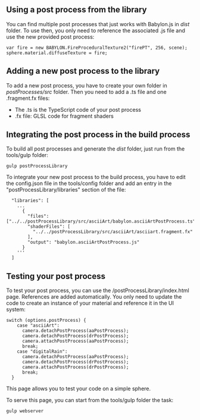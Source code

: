 ﻿## Using a post process from the library

You can find multiple post processes that just works with Babylon.js in *dist* folder. To use then, you only need to reference the associated .js file and use the new provided post process:

```
var fire = new BABYLON.FireProceduralTexture2("firePT", 256, scene);
sphere.material.diffuseTexture = fire;
```

## Adding a new post process to the library

To add a new post process, you have to create your own folder in *postProcesses/src* folder. Then you need to add a .ts file and one .fragment.fx files:
* The .ts is the TypeScript code of your post process
* .fx file: GLSL code for fragment shaders

## Integrating the post process in the build process

To build all post processes and generate the *dist* folder, just run from the tools/gulp folder:

```
gulp postProcessLibrary
```

To integrate your new post process to the build process, you have to edit the config.json file in the tools/config folder and add an entry in the "postProcessLibrary/libraries" section of the file:

```
  "libraries": [   
    ... 
      {
        "files": ["../../postProcessLibrary/src/asciiArt/babylon.asciiArtPostProcess.ts"],
        "shaderFiles": [
          "../../postProcessLibrary/src/asciiArt/asciiart.fragment.fx"
        ],
        "output": "babylon.asciiArtPostProcess.js"
      }
    '''
  ]
```

## Testing your post process

To test your post process, you can use the /postProcessLibrary/index.html  page. References are added automatically. You only need to update the code to create an instance of your material and reference it in the UI system:

```
switch (options.postProcess) {
    case "asciiArt":
      camera.detachPostProcess(aaPostProcess);
      camera.detachPostProcess(drPostProcess);
      camera.attachPostProcess(aaPostProcess);
      break;
    case "digitalRain":
      camera.detachPostProcess(aaPostProcess);
      camera.detachPostProcess(drPostProcess);
      camera.attachPostProcess(drPostProcess);
      break;
  }
```

This page allows you to test your code on a simple sphere.

To serve this page, you can start from the tools/gulp folder the task:

```
gulp webserver
```